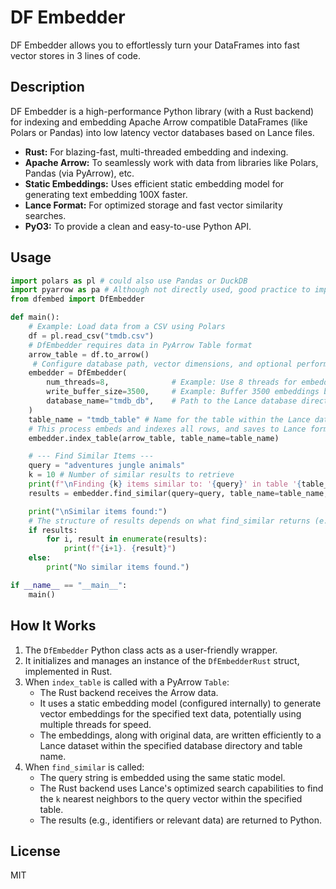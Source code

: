 # DF Embedder

DF Embedder allows you to effortlessly turn your DataFrames into fast vector stores in 3 lines of code. 

## Description

DF Embedder is a high-performance Python library (with a Rust backend) for indexing and embedding Apache Arrow compatible DataFrames (like Polars or Pandas) into low latency vector databases based on Lance files.

- **Rust:** For blazing-fast, multi-threaded embedding and indexing.
- **Apache Arrow:** To seamlessly work with data from libraries like Polars, Pandas (via PyArrow), etc.
- **Static Embeddings:** Uses efficient static embedding model for generating text embedding 100X faster.
- **Lance Format:** For optimized storage and fast vector similarity searches.
- **PyO3:** To provide a clean and easy-to-use Python API.

## Usage

```python
import polars as pl # could also use Pandas or DuckDB
import pyarrow as pa # Although not directly used, good practice to import
from dfembed import DfEmbedder

def main():   
    # Example: Load data from a CSV using Polars
    df = pl.read_csv("tmdb.csv")
    # DfEmbedder requires data in PyArrow Table format
    arrow_table = df.to_arrow()
     # Configure database path, vector dimensions, and optional performance params
    embedder = DfEmbedder(
        num_threads=8,              # Example: Use 8 threads for embedding or defaults the cores available
        write_buffer_size=3500,     # Example: Buffer 3500 embeddings before writing
        database_name="tmdb_db",    # Path to the Lance database directory            
    )
    table_name = "tmdb_table" # Name for the table within the Lance database
    # This process embeds and indexes all rows, and saves to Lance format
    embedder.index_table(arrow_table, table_name=table_name)

    # --- Find Similar Items ---
    query = "adventures jungle animals"
    k = 10 # Number of similar results to retrieve
    print(f"\nFinding {k} items similar to: '{query}' in table '{table_name}'")
    results = embedder.find_similar(query=query, table_name=table_name, k=k)

    print("\nSimilar items found:")
    # The structure of results depends on what find_similar returns (e.g., IDs, text)
    if results:
        for i, result in enumerate(results):
            print(f"{i+1}. {result}")
    else:
        print("No similar items found.")

if __name__ == "__main__":
    main()

```



## How It Works

1.  The `DfEmbedder` Python class acts as a user-friendly wrapper.
2.  It initializes and manages an instance of the `DfEmbedderRust` struct, implemented in Rust.
3.  When `index_table` is called with a PyArrow `Table`:
    *   The Rust backend receives the Arrow data.
    *   It uses a static embedding model (configured internally) to generate vector embeddings for the specified text data, potentially using multiple threads for speed.
    *   The embeddings, along with original data, are written efficiently to a Lance dataset within the specified database directory and table name.
4.  When `find_similar` is called:
    *   The query string is embedded using the same static model.
    *   The Rust backend uses Lance's optimized search capabilities to find the `k` nearest neighbors to the query vector within the specified table.
    *   The results (e.g., identifiers or relevant data) are returned to Python.

## License

MIT